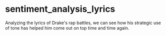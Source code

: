 # sentiment_analysis_lyrics
 Analyzing the lyrics of Drake's rap battles, we can see how his strategic use of tone has helped him come out on top time and time again. 
